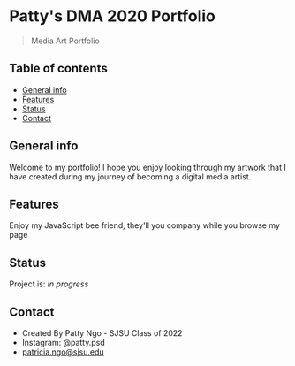 # Patty's DMA 2020 Portfolio
> Media Art Portfolio

## Table of contents
* [General info](#general-info)
* [Features](#features)
* [Status](#status)
* [Contact](#contact)

## General info
Welcome to my portfolio! I hope you enjoy looking through my artwork that I have created during my journey of becoming a digital media artist.

## Features
Enjoy my JavaScript bee friend, they'll you company while you browse my page

## Status
Project is: _in progress_

## Contact
* Created By Patty Ngo - SJSU Class of 2022
* Instagram: @patty.psd
* patricia.ngo@sjsu.edu
